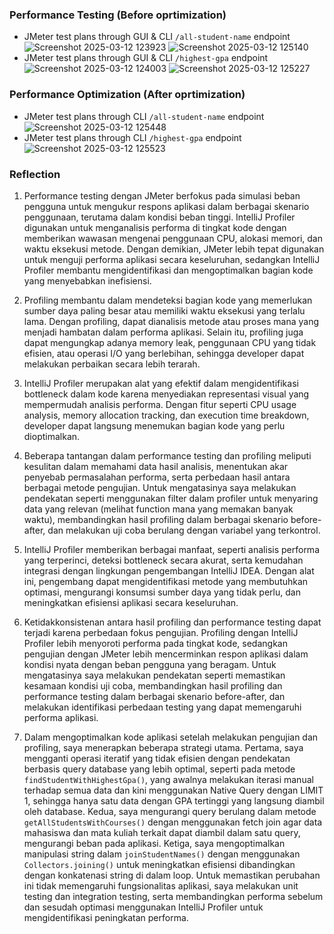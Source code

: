 ### Performance Testing (Before oprtimization)
- JMeter test plans through GUI & CLI `/all-student-name` endpoint
![Screenshot 2025-03-12 123923](https://github.com/user-attachments/assets/eb7c40d1-7384-44f7-821a-70d130742f60)
![Screenshot 2025-03-12 125140](https://github.com/user-attachments/assets/f777b769-d7df-44c1-8164-17a152d60fe4)
- JMeter test plans through GUI & CLI `/highest-gpa` endpoint
![Screenshot 2025-03-12 124003](https://github.com/user-attachments/assets/6f1873fd-3cd5-4c6b-aa92-13fdbcb6cd3b)
![Screenshot 2025-03-12 125227](https://github.com/user-attachments/assets/f98a9864-4f6a-4dd8-82c7-d42dee006816)
### Performance Optimization (After oprtimization)
- JMeter test plans through CLI `/all-student-name` endpoint
![Screenshot 2025-03-12 125448](https://github.com/user-attachments/assets/7198c03e-4642-47a9-8f2f-1b843c09b9a6)
- JMeter test plans through CLI `/highest-gpa` endpoint
![Screenshot 2025-03-12 125523](https://github.com/user-attachments/assets/c1969653-a23d-45d3-a1f4-7fcc7b6fdd70)
### Reflection
1. Performance testing dengan JMeter berfokus pada simulasi beban pengguna untuk mengukur respons aplikasi dalam
berbagai skenario penggunaan, terutama dalam kondisi beban tinggi. IntelliJ Profiler digunakan untuk
menganalisis performa di tingkat kode dengan memberikan wawasan mengenai penggunaan CPU, alokasi memori, dan waktu
eksekusi metode. Dengan demikian, JMeter lebih tepat digunakan untuk menguji performa aplikasi secara keseluruhan,
sedangkan IntelliJ Profiler membantu mengidentifikasi dan mengoptimalkan bagian kode yang menyebabkan inefisiensi.

2. Profiling membantu dalam mendeteksi bagian kode yang memerlukan sumber daya paling besar atau memiliki waktu
eksekusi yang terlalu lama. Dengan profiling, dapat dianalisis metode atau proses mana yang menjadi hambatan
dalam performa aplikasi. Selain itu, profiling juga dapat mengungkap adanya memory leak, penggunaan CPU yang
tidak efisien, atau operasi I/O yang berlebihan, sehingga developer dapat melakukan perbaikan secara lebih terarah.

3. IntelliJ Profiler merupakan alat yang efektif dalam mengidentifikasi bottleneck dalam kode karena menyediakan
representasi visual yang mempermudah analisis performa. Dengan fitur seperti CPU usage analysis, memory allocation tracking,
dan execution time breakdown, developer dapat langsung menemukan bagian kode yang perlu dioptimalkan.

4. Beberapa tantangan dalam performance testing dan profiling meliputi kesulitan dalam memahami data hasil analisis,
menentukan akar penyebab permasalahan performa, serta perbedaan hasil antara berbagai metode pengujian. Untuk mengatasinya saya melakukan pendekatan
seperti menggunakan filter dalam profiler untuk menyaring data yang relevan (melihat function mana yang memakan banyak waktu), membandingkan
hasil profiling dalam berbagai skenario before-after, dan melakukan uji coba berulang dengan variabel yang terkontrol.

5. IntelliJ Profiler memberikan berbagai manfaat, seperti analisis performa yang terperinci, deteksi bottleneck secara akurat,
serta kemudahan integrasi dengan lingkungan pengembangan IntelliJ IDEA. Dengan alat ini, pengembang dapat mengidentifikasi
metode yang membutuhkan optimasi, mengurangi konsumsi sumber daya yang tidak perlu, dan meningkatkan efisiensi aplikasi secara keseluruhan.

6. Ketidakkonsistenan antara hasil profiling dan performance testing dapat terjadi karena perbedaan fokus pengujian.
Profiling dengan IntelliJ Profiler lebih menyoroti performa pada tingkat kode, sedangkan pengujian dengan JMeter
lebih mencerminkan respon aplikasi dalam kondisi nyata dengan beban pengguna yang beragam. Untuk mengatasinya saya melakukan pendekatan
seperti memastikan kesamaan kondisi uji coba, membandingkan hasil profiling dan performance testing dalam berbagai skenario before-after,
dan melakukan identifikasi perbedaan testing yang dapat memengaruhi performa aplikasi.

7. Dalam mengoptimalkan kode aplikasi setelah melakukan pengujian dan profiling, saya menerapkan beberapa strategi utama.
Pertama, saya mengganti operasi iteratif yang tidak efisien dengan pendekatan berbasis query database yang lebih optimal, seperti pada metode `findStudentWithHighestGpa()`,
yang awalnya melakukan iterasi manual terhadap semua data dan kini menggunakan Native Query dengan LIMIT 1, sehingga hanya satu data dengan GPA tertinggi yang langsung diambil oleh database.
Kedua, saya mengurangi query berulang dalam metode `getAllStudentsWithCourses()` dengan menggunakan fetch join agar data mahasiswa dan mata kuliah terkait dapat diambil dalam satu query,
mengurangi beban pada aplikasi. Ketiga, saya mengoptimalkan manipulasi string dalam `joinStudentNames()` dengan menggunakan `Collectors.joining()` untuk meningkatkan efisiensi dibandingkan
dengan konkatenasi string di dalam loop. Untuk memastikan perubahan ini tidak memengaruhi fungsionalitas aplikasi, saya melakukan unit testing dan integration testing, serta membandingkan
performa sebelum dan sesudah optimasi menggunakan IntelliJ Profiler untuk mengidentifikasi peningkatan performa.

